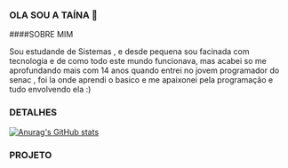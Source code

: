 ### OLA SOU A TAÍNA 👋
####SOBRE MIM

Sou estudande de Sistemas , e desde pequena sou facinada com tecnologia e de como todo este mundo funcionava, mas acabei so me aprofundando mais com 14 anos quando entrei no jovem programador do senac , foi la onde aprendi o basico e me apaixonei pela programação e tudo envolvendo ela :)

### DETALHES
[![Anurag's GitHub stats](https://github-readme-stats.vercel.app/api?username=carvalhotaina&show_icons=true&theme-dark)](https://github.com/anuraghazra/github-readme-stats)

### PROJETO

